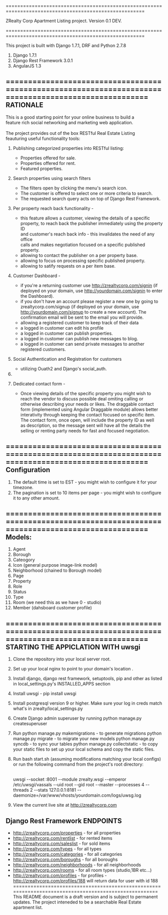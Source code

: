 ======================================================================================================

ZRealty Corp Apartment Listing project. Version 0.1 DEV.

======================================================================================================

This project is built with Django 1.7.1, DRF and Python 2.7.8

1. Django 1.7.1
2. Django Rest Framework 3.0.1
3. AngularJS 1.3


======================================================================================================
RATIONALE
----------
This is a good starting point for your online business to build  a<br/>
feature rich social networking and marketing web application. <br/><br/>
The project provides out of the box RESTful Real Estate Listing <br/>
feauturing useful functionality tools:<br/>
  1. Publishing categorized properties into RESTful listing:
     - Properties offered for sale. <br/>
     - Properties offered for rent. <br/>
     - Featured properties. 

  2. Search properties using search filters <br/>
     - The filters open by clicking the menu's search icon.<br/>
     - The customer is offered to select one or more criteria to search.<br/>
     - The requested search query acts on top of Django Rest Framework.

  3. Per property reach back functionality - <br/>
     - this feature allows a customer, viewing the details of a specific <br/>
     property, to reach back the publisher immediately using the property ID <br/>
     and customer's reach back info - this invalidates the need of any office <br/>
     calls and makes negotiation focused on a specific published property. <br/>
     - allowing to contact the publisher on a per property base.
     - allowing to focus on processing specific published property.
     - allowing to satify requests on a per item base.<br/>

  4. Customer Dashboard - <br/>
     - if you're a returning customer use http://zrealtycorp.com/signin
       (if deployed on your domain, use http://yourdomain.com/signin to enter
       the Dashboard).
     - if you don't have an account please register a new one by going to
       zrealtycorp.com/signup (if deployed on your domain, use 
       http://yourdomain.com/signup to create a new account). The confirmation
       email will be sent to the email you will provide.
     - allowing a registered customer to keep track of their data
     - a logged in customer can edit his profile
     - a logged in customer can publish properties.<br/>
     - a logged in customer can publish new messages to blog.<br/>
     - a logged in customer can send private messages to another registered
       customers.<br/>

  5. Social Authentication and Registration for customers 
     - utilizing Ouath2 and Django's social_auth. <br/>
  6. 

  6. Dedicated contact form - <br/>
     - Once viewing details of the specific property you might wish to <br/>
       reach the vendor to discuss possible deal omiting calling or <br/>
       otherwise describing your needs or likes. The draggable contact <br/>
       form (implemented using Angular Draggable module) allows better <br/>
       interativity through keeping the contact focused on specific item.<br/>
       The contact form, once open, will include the property ID as well <br/>
       as description, so the message sent will have all the details the <br/>
       selling or renting party needs for fast and focused negotiation.<br/> 

======================================================================================================
Configuration
-------------
1. The default time is set to EST - you might wish to configure it for your timezone.<br/>
2. The pagination is set to 10 items per page - you might wish to configure it to any other amount.<br/>


======================================================================================================
Models: 
---------
1. Agent
2. Borough
3. Cateogory
4. Icon (general purpose image-link model)
5. Neighborhood (chained to Borough model)
6. Page
7. Property
8. Role
9. Status 
10. Type
11. Room (we need this as we have 0 - studio)
12. Member (dahsboard customer profile)

======================================================================================================
STARTING THE APPICLATION WITH uwsgi
------------------------
1. Clone the repository into your local server root.
2. Set up your local nginx to point to your domain's location .
3. Install django, django rest framework, setuptools, pip and other as listed in local_settings.py's
   INSTALLED_APPS section 
4. Install uwsgi - pip install uwsgi
5. Install postgresql version 9 or higher. Make sure your log in creds match what's in zrealty/local_settings.py
6. Create Django admin superuser by running
   python manage.py createsuperuser
7. Run
   python manage.py makemigrations    - to generate migrations
   python manage.py migrate           - to migrate your new models
   python manage.py syncdb            - to sync your tables
   python manage.py collectstatic     - to copy your static files
   to set up your local schema and copy the static files.
8. Run bash start.sh (assuming modifications matching your local configs) 
   or run the following command from the project's root directory:
   
   <br/>
   uwsgi --socket :8001 --module zrealty.wsgi --emperor /etc/uwsgi/vassals --uid root --gid root --master --processes 4 --threads 2 --stats 127.0.0.1:8181 --daemonize=/var/www/vhosts/yourdomain.com/logs/uwsg.log
   <br/>


9. View the current live site at http://zrealtycorp.com

Django Rest Framework ENDPOINTS
-------------------------------
* http://zrealtycorp.com/properties    - for all properties
* http://zrealtycorp.com/rentlist      - for rented items
* http://zrealtycorp.com/saleslist     - for sold items
* http://zrealtycorp.com/types         - for all types
* http://zrealtycorp.com/categories    - for all categories
* http://zrealtycorp.com/boroughs      - for all boroughs
* http://zrealtycorp.com/neighborhoods - for all neighborhoods
* http://zrealtycorp.com/rooms         - for all room types (studio,1BR etc...)
* http://zrealtycorp.com/profiles      - for profiles - http://zrealtycorp.com/profiles/188 will return data for user with id 188
=====================================================================================================
This README document is a draft version and is subject to permanent updates.
The project inteneded to be a searchable Real Estate apartment list.



